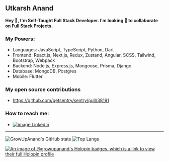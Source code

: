 ## Utkarsh Anand
**Hey 👋, I'm Self-Taught Full Stack Developer. I’m looking 👀  to collaborate on Full Stack Projects.**

### My Powers:
- Languages: JavaScript, TypeScript, Python, Dart
- Frontend: React.js, Next.js, Redux, Zustand, Angular, SCSS, Tailwind, Bootstrap, Webpack 
- Backend: Node.js, Express.js, Mongoose, Prisma, Django
- Database: MongoDB, Postgres
- Mobile: Flutter

### My open source contributions
- https://github.com/getsentry/sentry/pull/38191

### How to reach me:
- [![image](https://icons.getbootstrap.com/assets/icons/linkedin.svg) LinkedIn](https://www.linkedin.com/in/utkarshanand93)


-------------
![GrowUpAnand's GitHub stats](https://github-readme-stats.vercel.app/api?username=growupanand&show_icons=true&count_private=true&hide_border=true&show_owner=true&include_all_commits=true&layout=compact) 
![Top Langs](https://github-readme-stats.vercel.app/api/top-langs/?username=growupanand&count_private=true&hide_border=true&layout=compact)


[![An image of @growupanand's Holopin badges, which is a link to view their full Holopin profile](https://holopin.me/growupanand)](https://holopin.io/@growupanand)
